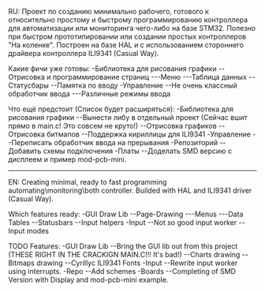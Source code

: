 RU:
Проект по созданию минимально рабочего, готового к относительно простому и быстрому программированию контроллера для автоматизации или мониторинга чего-либо на базе STM32. Полезно при быстром прототипировании или создании простых контроллеров "На коленке".
Построен на базе HAL и с использованием стороннего драйвера контроллера ILI9341 (Casual Way).

Какие фичи уже готовы:
-Библиотека для рисования графики
--Отрисовка и программирование страниц
---Меню
---Таблица данных
--Статусбары
--Памятка по вводу
-Управление
--Не очень классный обработчик ввода 
---Различные режимы ввода

Что ещё предстоит (Список будет расширяться):
-Библиотека для рисования графики
--Вынести либу в отдельный проект (Сейчас вшит прямо в main.c! Это совсем не круто!)
--Отрисовка графиков
--Отрисовка битмапов
--Поддержка кириллицы для ILI9341
-Управление
--Переписать обработчик ввода на прерывания
-Репозиторий
--Добавить схемы подключения
-Платы
--Доделать SMD версию с дисплеем и пример mod-pcb-mini.
____

EN:
Creating minimal, ready to fast programming automating\monitoring\both controller. Builded with HAL and ILI9341 driver (Casual Way).

Which features ready:
-GUI Draw Lib
--Page-Drawing
---Menus
---Data Tables
--Statusbars
--Input helpers
-Input
--Not so good input worker
--Input modes

TODO Features:
-GUI Draw Lib
--Bring the GUI lib out from this project (THESE RIGHT IN THE CRACKIGN MAIN.C!!! It's bad!)
--Charts drawing
--Bitmaps drawing
--Cyrillyc ILI9341 Fonts
-Input
--Rewrite input worker using interrupts.
-Repo
--Add schemes
-Boards
--Completing of SMD Version with Display and mod-pcb-mini example.